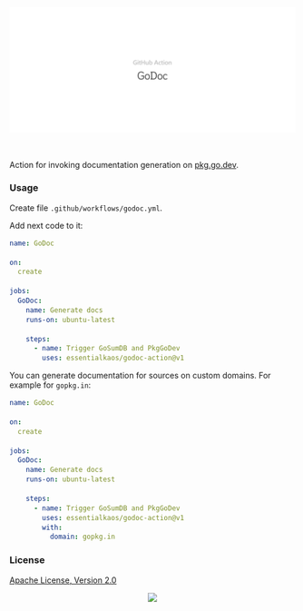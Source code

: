 <p align="center"><a href="#readme"><img src=".github/images/card.svg"/></a></p>

<br/>

Action for invoking documentation generation on [pkg.go.dev](https://pkg.go.dev).

### Usage

Create file `.github/workflows/godoc.yml`.

Add next code to it:

```yml
name: GoDoc

on:
  create

jobs:
  GoDoc:
    name: Generate docs
    runs-on: ubuntu-latest

    steps:
      - name: Trigger GoSumDB and PkgGoDev
        uses: essentialkaos/godoc-action@v1

```

You can generate documentation for sources on custom domains. For example for `gopkg.in`:

```yml
name: GoDoc

on:
  create

jobs:
  GoDoc:
    name: Generate docs
    runs-on: ubuntu-latest

    steps:
      - name: Trigger GoSumDB and PkgGoDev
        uses: essentialkaos/godoc-action@v1
        with:
          domain: gopkg.in

```

### License

[Apache License, Version 2.0](https://www.apache.org/licenses/LICENSE-2.0)

<p align="center"><a href="https://essentialkaos.com"><img src="https://gh.kaos.st/ekgh.svg"/></a></p>
